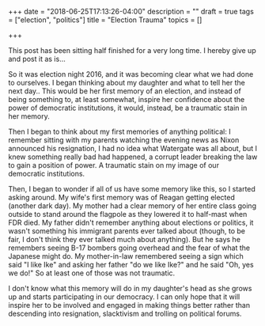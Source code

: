 +++
date = "2018-06-25T17:13:26-04:00"
description = ""
draft = true
tags = ["election", "politics"]
title = "Election Trauma"
topics = []

+++

This post has been sitting half finished for a very long time.  I hereby give up and post it as is...

So it was election night 2016, and it was becoming clear what we had done to ourselves.  I began thinking about my daughter and what to tell her the next day..  This would be her first memory of an election, and instead of being something to, at least somewhat, inspire her confidence about the power of democratic institutions, it would, instead, be a traumatic stain in her memory.

Then I began to think about my first memories of anything political:  I remember sitting with my parents watching the evening news as Nixon announced his resignation, I had no idea what Watergate was all about, but I knew something really bad had happened, a corrupt leader breaking the law to gain a position of power.  A traumatic stain on my image of our democratic institutions.

Then, I began to wonder if all of us have some memory like this, so I started asking around.  My wife's first memory was of Reagan getting elected (another dark day).  My mother had a clear memory of her entire class going outside to stand around the flagpole as they lowered it to half-mast when FDR died.  My father didn't remember anything about elections or politics, it wasn't something his immigrant parents ever talked about (though, to be fair, I don't think they ever talked much about anything).  But he says he remembers seeing B-17 bombers going overhead and the fear of what the Japanese might do.  My mother-in-law remembered seeing a sign which said "I like Ike" and asking her father "do we like Ike?" and he said "Oh, yes we do!"  So at least one of those was not traumatic.

I don't know what this memory will do in my daughter's head as she grows up and starts participating in our democracy.  I can only hope that it will inspire her to be involved and engaged in making things better rather than descending into resignation, slacktivism and trolling on political forums.
